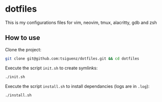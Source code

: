 # dotfiles

This is my configurations files for vim, neovim, tmux, alacritty, gdb and zsh

## How to use

Clone the project:

```bash
git clone git@github.com:tsiguenz/dotfiles.git && cd dotfiles
```

Execute the script `init.sh` to create symlinks:

```bash
./init.sh
```

Execute the script `install.sh` to install dependancies (logs are in `.log`):

```bash
./install.sh
```
